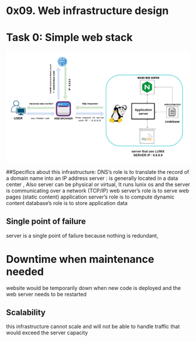 # 0x09. Web infrastructure design

# Task 0:  Simple web stack
![Task 0 Diagram](https://raw.githubusercontent.com/Abdalmohsen-H/alx-system_engineering-devops/master/0x09-web_infrastructure_design/task0.png)

##Specifics about this infrastructure:
DNS’s role is to translate the record of a domain name into an IP address
server : is generally located in a data center
, Also server can be physical or virtual, It runs lunix os and the server is communicating over a network (TCP/IP)
web server’s role is to serve web pages (static content)
application server’s role is to compute dynamic content
database’s role is to store application data


## Single point of failure 
server is a single point of failure because nothing is redundant,
# Downtime when maintenance needed
website would be temporarily down when new code is deployed and the web server needs to be restarted
## Scalability
this infrastructure cannot scale and will not be able to handle traffic that would exceed the server capacity